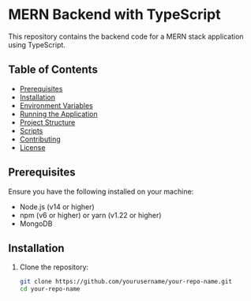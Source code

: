 # MERN Backend with TypeScript

This repository contains the backend code for a MERN stack application using TypeScript.

## Table of Contents

- [Prerequisites](#prerequisites)
- [Installation](#installation)
- [Environment Variables](#environment-variables)
- [Running the Application](#running-the-application)
- [Project Structure](#project-structure)
- [Scripts](#scripts)
- [Contributing](#contributing)
- [License](#license)

## Prerequisites

Ensure you have the following installed on your machine:

- Node.js (v14 or higher)
- npm (v6 or higher) or yarn (v1.22 or higher)
- MongoDB

## Installation

1. Clone the repository:

   ```bash
   git clone https://github.com/yourusername/your-repo-name.git
   cd your-repo-name
